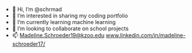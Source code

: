 - 👋 Hi, I’m @schrmad
- 👀 I’m interested in sharing my coding portfolio
- 🌱 I’m currently learning machine learning
- 💞️ I’m looking to collaborate on school projects
- 📫 Madeline.Schroeder19@kzoo.edu  www.linkedin.com/in/madeline-schroeder17/
